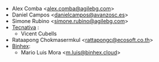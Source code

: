 - Alex Comba \<alex.comba@agilebg.com\>
- Daniel Campos \<danielcampos@avanzosc.es\>
- Simone Rubino \<simone.rubino@agilebg.com\>
- [Tecnativa](https://www.tecnativa.com) :
  - Vicent Cubells
- Rataapong Chokmasermkul \<rattapongc@ecosoft.co.th\>
- [Binhex](https://binhex.cloud/):
  - Mario Luis Mora \<m.luis@binhex.cloud\>
